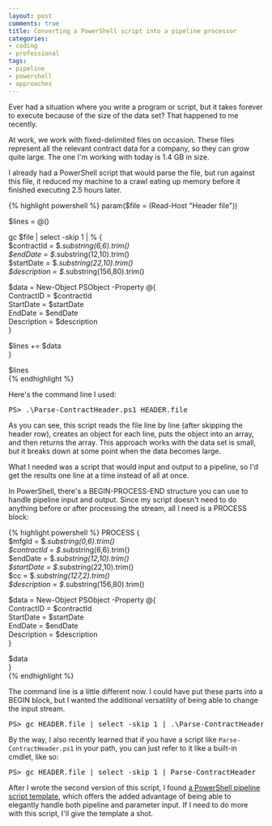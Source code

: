 ```yaml
---
layout: post
comments: true
title: Converting a PowerShell script into a pipeline processor
categories:
- coding
- professional
tags:
- pipeline
- powershell
- approaches
---
```

Ever had a situation where you write a program or script, but it takes forever to execute because of the size of the data set? That happened to me recently.

At work, we work with fixed-delimited files on occasion. These files represent all the relevant contract data for a company, so they can grow quite large. The one I'm working with today is 1.4 GB in size.

I already had a PowerShell script that would parse the file, but run against this file, it reduced my machine to a crawl eating up memory before it finished executing 2.5 hours later.

{% highlight powershell %}
 param($file = (Read-Host "Header file"))

$lines = @()

gc $file | select -skip 1 | % {  
 $contractId = $_.substring(6,6).trim()  
 $endDate = $_.substring(12,10).trim()  
 $startDate = $_.substring(22,10).trim()  
 $description = $_.substring(156,80).trim()

$data = New-Object PSObject -Property @{  
 ContractID = $contractId  
 StartDate = $startDate  
 EndDate = $endDate  
 Description = $description  
 }

$lines += $data  
 }

$lines  
{% endhighlight %}

Here's the command line I used:

<pre>PS> .\Parse-ContractHeader.ps1 HEADER.file</pre>

As you can see, this script reads the file line by line (after skipping the header row), creates an object for each line, puts the object into an array, and then returns the array. This approach works with the data set is small, but it breaks down at some point when the data becomes large.

What I needed was a script that would input and output to a pipeline, so I'd get the results one line at a time instead of all at once.

In PowerShell, there's a BEGIN-PROCESS-END structure you can use to handle pipeline input and output. Since my script doesn't need to do anything before or after processing the stream, all I need is a PROCESS block:

{% highlight powershell %}
 PROCESS {  
 $mfgId = $_.substring(0,6).trim()  
 $contractId = $_.substring(6,6).trim()  
 $endDate = $_.substring(12,10).trim()  
 $startDate = $_.substring(22,10).trim()  
 $cc = $_.substring(127,2).trim()  
 $description = $_.substring(156,80).trim()

$data = New-Object PSObject -Property @{  
 ContractID = $contractId  
 StartDate = $startDate  
 EndDate = $endDate  
 Description = $description  
 }

$data  
 }  
{% endhighlight %}

The command line is a little different now. I could have put these parts into a BEGIN block, but I wanted the additional versatility of being able to change the input stream.

<pre>PS> gc HEADER.file | select -skip 1 | .\Parse-ContractHeader.ps1</pre>

By the way, I also recently learned that if you have a script like `Parse-ContractHeader.ps1` in your path, you can just refer to it like a built-in cmdlet, like so:

<pre>PS> gc HEADER.file | select -skip 1 | Parse-ContractHeader</pre>

After I wrote the second version of this script, I found [a PowerShell pipeline script template](http://huddledmasses.org/writing-better-script-functions-for-the-powershell-pipeline/), which offers the added advantage of being able to elegantly handle both pipeline and parameter input. If I need to do more with this script, I'll give the template a shot.
